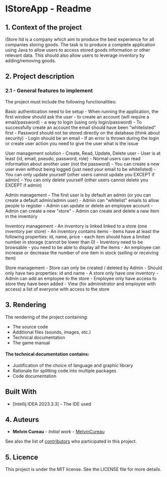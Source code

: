 # IStoreApp - Readme

## 1. Context of the project

iStore ltd is a company which aim to produce the best experience for all companies storing goods.
The task is to produce a complete application using Java to allow users to access stored goods information or other relevant data. This should also allow users to leverage inventory by adding/removing goods.


## 2. Project description

### 2.1 - General features to implement
The project must include the following functionalities:

Basic authentication need to be setup
    - When running the application, the first window should ask the user
      - to create an account (will require a email/password)
      - a way to login (using only login/password)
    - To successfully create an account the email should have been "whitelisted" first
    - Password should not be stored directly on the database (think about security)
    - Login should be an email
    - If an error is thrown during the login or create user action you need to give the user what is the issue
      
User management solution
    - Create, Read, Update, Delete user
    - User is at least {id, email, pseudo, password, role}
    - Normal users can read information about another user (not the password)
    - You can create a new user even without being logged (just need your email to be whitelisted)
    - You can only update yourself (other users cannot update you EXCEPT if admin)
    - You can only delete yourself (other users cannot delete you EXCEPT if admin)
    
Admin management
    - The first user is by default an admin (or you can create a default admin/admin user)
    - Admin can "whitelist" emails to allow people to register
    - Admin can update or delete an employee account
    - Admin can create a new "store"
    - Admin can create and delete a new item in the inventory
    
Inventory management
    - An inventory is linked linked to a store (one inventory per store)
    - An inventory contains items
      - items have at least the following properties: id, name, price
      - each item should have a limited number in storage (cannot be lower than 0)
    - Inventory need to be browsable - you need to be able to display all the items
    - An employee can increase or decrease the number of one item in stock (selling or receiving item)
    
Store management
    - Store can only be created / deleted by Admin
    - Should only have two properties: id and name
    - A store only have one inventory
    - Admin can add an employee to the store
      - Employee only have access to store they have been added
    - View (for administrator and employee with access) a list of everyone with access to the store


## 3. Rendering

The rendering of the project containing:
- The source code
- Additional files (sounds, images, etc.)
- Technical documentation
- The game manual


#### The technical documentation contains:

- Justification of the choice of language and graphic library
- Rationale for splitting code into multiple packages
- Code documentation


## Built With

* [Intellij IDEA 2023.3.3] - The IDE used


## 4. Auteurs

* **Melvin Cureau** - *Initial work* - [MelvinCureau](https://github.com/MelvinCr1)

See also the list of [contributors](https://github.com/MelvinCr1/2JAVA_IStoreApp/contributors) who participated in this project.


## 5. Licence

This project is under the MIT license. See the LICENSE file for more details.
